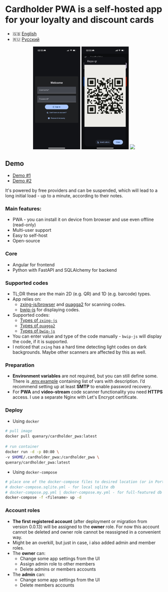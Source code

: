 # Cardholder PWA is a self-hosted app for your loyalty and discount cards

- 🇬🇧 [English](/readme.md)
- 🇷🇺 [Русский](/docs/ru/readme.md)

<p align="center">
  <img src="resources/login.jpg" width="30%" />
  <img src="resources/qr.jpg" width="30%" />
  <img src="resources/cardholder_pwa.gif" width="30%" />
</p>

## Demo

- [Demo #1](https://cardholder-pwa.onrender.com)
- [Demo #2](https://p01--cardholder-pwa--yhc2hsmvw6xy.code.run)

It's powered by free providers and can be suspended, which will lead to a long initial load - up to a minute, according to their notes.

### Main features:

- PWA - you can install it on device from browser and use even offline (read-only)
- Multi-user support
- Easy to self-host
- Open-source

### Core

- Angular for frontend
- Python with FastAPI and SQLAlchemy for backend

### Supported codes

- TL;DR these are the main 2D (e.g. QR) and 1D (e.g. barcode) types.
- App relies on:
  - [zxing-js/browser](https://github.com/zxing-js/browser) and [quagga2](https://github.com/ericblade/quagga2) for scanning codes.
  - [bwip-js](https://github.com/metafloor/bwip-js) for displaying codes.
- Supported codes:
  - [Types of `zxing-js`](https://github.com/zxing-js/library?tab=readme-ov-file#supported-formats)
  - [Types of `quagga2`](https://github.com/ericblade/quagga2/tree/master/src/reader)
  - [Types of `bwip-js`](https://github.com/metafloor/bwip-js/wiki/BWIPP-Barcode-Types)
- You can enter value and type of the code manually - `bwip-js` will display the code, if it is supported.
- I noticed that `zxing` has a hard time detecting light codes on dark backgrounds. Maybe other scanners are affected by this as well.

### Preparation

- **Environment variables** are not required, but you can still define some. There is [.env.example](/.env.example) containing list of vars with description. I’d recommend setting up at least **SMTP** to enable password recovery.
- For **PWA** and **video-stream** code scanner functionality you need **HTTPS** access. I use a separate Nginx with Let's Encrypt certificate.

### Deploy

- Using `docker`

```bash
# pull image
docker pull quenary/cardholder_pwa:latest

# run container
docker run -d -p 80:80 \
-v $HOME/.cardholder_pwa:/cardholder_pwa \
quenary/cardholder_pwa:latest
```

- Using `docker-compose`

```bash
# place one of the docker-compose files to desired location (or in Portainer)
# docker-compose.sqlite.yml - for local sqlite db
# docker-compose.pg.yml | docker-compose.my.yml - for full-featured db (separate container in the app network by default)
docker-compose -f <filename> up -d
```

### Account roles

- **The first registered account** (after deployment or migration from version 0.0.13) will be assigned to the **owner** role. For now this account cannot be deleted and owner role cannot be reassigned in a convenient way.
- Might be an overkill, but just in case, i also added admin and member roles.
- The **owner** can:
  - Change some app settings from the UI
  - Assign admin role to other members
  - Delete admins or members accounts
- The **admin** can:
  - Change some app settings from the UI
  - Delete members accounts
